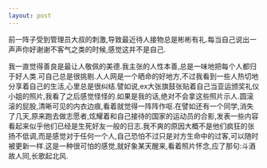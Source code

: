 ```yaml
---
layout: post
---
```

前一阵子受到管理员大叔的刺激,导致最近待人接物总是彬彬有礼.每当自己说出一声声你好谢谢不客气之类的时候,感觉这并不是自己.

我一直觉得善良是最让人敬佩的美德.我主张的人性本善,总是一味地把每个人都归于好人类.可自己总是很挑剔.人人网是一个晒命的好地方,不过我看到一些人热切地分享着自己的生活,心里总是很纠结.譬如说,ex大张旗鼓张贴着自己当亚运颁奖礼仪小姐的照片,我看了之后感觉怪怪的.如果是我的话,绝对不会拿这些照片示人.圆滚滚的屁股,清晰可见的内衣边痕,看着就觉得一阵阵作呕.在譬如还有一个同学,消失了几天,原来跑去做志愿者,炫耀着和自己接待的国家的运动员的合影,发表一些内容看起来似乎他们已经是生死好友一般的日志.我不爽的原因大概不是他们疯狂的张扬不低调,而是感觉对于任何一个人,自己恐怕不过只是对方生命中的过客,可以随时被更新一样.这是一种很可怕的感觉,就好象某天醒来,看着照片怀念,应了那句:斗酒故人同,长歌起北风.